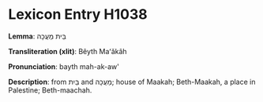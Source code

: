 # Lexicon Entry H1038

**Lemma**: בֵּית מַעֲכָה

**Transliteration (xlit)**: Bêyth Maʻăkâh

**Pronunciation**: bayth mah-ak-aw'

**Description**:
from בַּיִת and מַעֲכָה; house of Maakah; Beth-Maakah, a place in Palestine; Beth-maachah.

